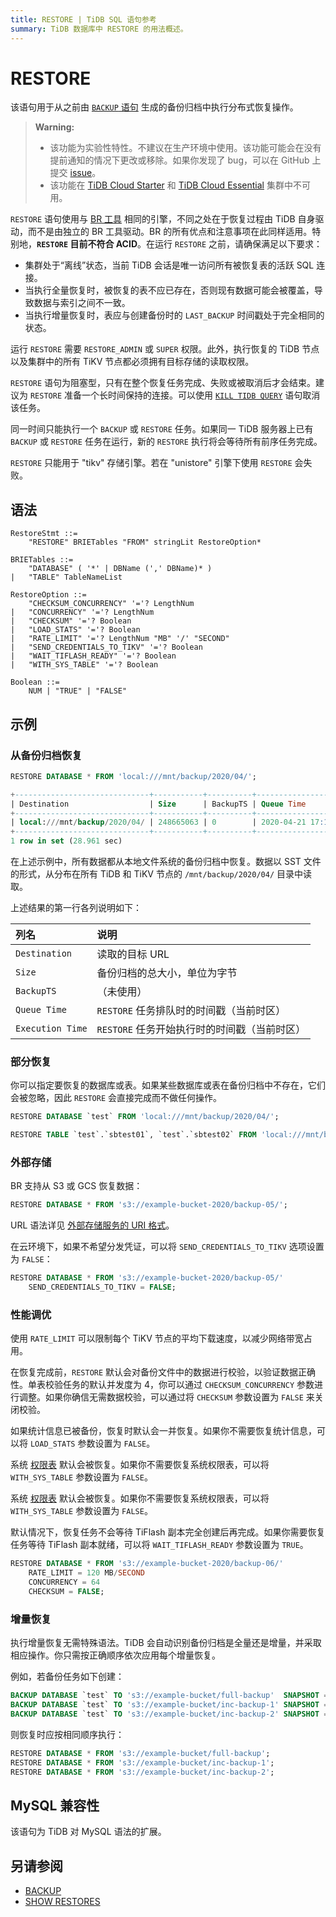 ```yaml
---
title: RESTORE | TiDB SQL 语句参考
summary: TiDB 数据库中 RESTORE 的用法概述。
---
```


# RESTORE

该语句用于从之前由 [`BACKUP` 语句](/sql-statements/sql-statement-backup.md) 生成的备份归档中执行分布式恢复操作。

> **Warning:**
>
> - 该功能为实验性特性。不建议在生产环境中使用。该功能可能会在没有提前通知的情况下更改或移除。如果你发现了 bug，可以在 GitHub 上提交 [issue](https://github.com/pingcap/tidb/issues)。
> - 该功能在 [TiDB Cloud Starter](https://docs.pingcap.com/tidbcloud/select-cluster-tier#tidb-cloud-serverless) 和 [TiDB Cloud Essential](https://docs.pingcap.com/tidbcloud/select-cluster-tier#essential) 集群中不可用。

`RESTORE` 语句使用与 [BR 工具](https://docs.pingcap.com/tidb/stable/backup-and-restore-overview) 相同的引擎，不同之处在于恢复过程由 TiDB 自身驱动，而不是由独立的 BR 工具驱动。BR 的所有优点和注意事项在此同样适用。特别地，**`RESTORE` 目前不符合 ACID**。在运行 `RESTORE` 之前，请确保满足以下要求：

* 集群处于“离线”状态，当前 TiDB 会话是唯一访问所有被恢复表的活跃 SQL 连接。
* 当执行全量恢复时，被恢复的表不应已存在，否则现有数据可能会被覆盖，导致数据与索引之间不一致。
* 当执行增量恢复时，表应与创建备份时的 `LAST_BACKUP` 时间戳处于完全相同的状态。

运行 `RESTORE` 需要 `RESTORE_ADMIN` 或 `SUPER` 权限。此外，执行恢复的 TiDB 节点以及集群中的所有 TiKV 节点都必须拥有目标存储的读取权限。

`RESTORE` 语句为阻塞型，只有在整个恢复任务完成、失败或被取消后才会结束。建议为 `RESTORE` 准备一个长时间保持的连接。可以使用 [`KILL TIDB QUERY`](/sql-statements/sql-statement-kill.md) 语句取消该任务。

同一时间只能执行一个 `BACKUP` 或 `RESTORE` 任务。如果同一 TiDB 服务器上已有 `BACKUP` 或 `RESTORE` 任务在运行，新的 `RESTORE` 执行将会等待所有前序任务完成。

`RESTORE` 只能用于 "tikv" 存储引擎。若在 "unistore" 引擎下使用 `RESTORE` 会失败。

## 语法

```ebnf+diagram
RestoreStmt ::=
    "RESTORE" BRIETables "FROM" stringLit RestoreOption*

BRIETables ::=
    "DATABASE" ( '*' | DBName (',' DBName)* )
|   "TABLE" TableNameList

RestoreOption ::=
    "CHECKSUM_CONCURRENCY" '='? LengthNum
|   "CONCURRENCY" '='? LengthNum
|   "CHECKSUM" '='? Boolean
|   "LOAD_STATS" '='? Boolean
|   "RATE_LIMIT" '='? LengthNum "MB" '/' "SECOND"
|   "SEND_CREDENTIALS_TO_TIKV" '='? Boolean
|   "WAIT_TIFLASH_READY" '='? Boolean
|   "WITH_SYS_TABLE" '='? Boolean

Boolean ::=
    NUM | "TRUE" | "FALSE"
```

## 示例

### 从备份归档恢复


```sql
RESTORE DATABASE * FROM 'local:///mnt/backup/2020/04/';
```

```sql
+------------------------------+-----------+----------+---------------------+---------------------+
| Destination                  | Size      | BackupTS | Queue Time          | Execution Time      |
+------------------------------+-----------+----------+---------------------+---------------------+
| local:///mnt/backup/2020/04/ | 248665063 | 0        | 2020-04-21 17:16:55 | 2020-04-21 17:16:55 |
+------------------------------+-----------+----------+---------------------+---------------------+
1 row in set (28.961 sec)
```

在上述示例中，所有数据都从本地文件系统的备份归档中恢复。数据以 SST 文件的形式，从分布在所有 TiDB 和 TiKV 节点的 `/mnt/backup/2020/04/` 目录中读取。

上述结果的第一行各列说明如下：

| 列名 | 说明 |
| :-------- | :--------- |
| `Destination` | 读取的目标 URL |
| `Size` | 备份归档的总大小，单位为字节 |
| `BackupTS` | （未使用） |
| `Queue Time` | `RESTORE` 任务排队时的时间戳（当前时区） |
| `Execution Time` | `RESTORE` 任务开始执行时的时间戳（当前时区） |

### 部分恢复

你可以指定要恢复的数据库或表。如果某些数据库或表在备份归档中不存在，它们会被忽略，因此 `RESTORE` 会直接完成而不做任何操作。


```sql
RESTORE DATABASE `test` FROM 'local:///mnt/backup/2020/04/';
```


```sql
RESTORE TABLE `test`.`sbtest01`, `test`.`sbtest02` FROM 'local:///mnt/backup/2020/04/';
```

### 外部存储

BR 支持从 S3 或 GCS 恢复数据：


```sql
RESTORE DATABASE * FROM 's3://example-bucket-2020/backup-05/';
```

URL 语法详见 [外部存储服务的 URI 格式](/external-storage-uri.md)。

在云环境下，如果不希望分发凭证，可以将 `SEND_CREDENTIALS_TO_TIKV` 选项设置为 `FALSE`：


```sql
RESTORE DATABASE * FROM 's3://example-bucket-2020/backup-05/'
    SEND_CREDENTIALS_TO_TIKV = FALSE;
```

### 性能调优

使用 `RATE_LIMIT` 可以限制每个 TiKV 节点的平均下载速度，以减少网络带宽占用。

在恢复完成前，`RESTORE` 默认会对备份文件中的数据进行校验，以验证数据正确性。单表校验任务的默认并发度为 4，你可以通过 `CHECKSUM_CONCURRENCY` 参数进行调整。如果你确信无需数据校验，可以通过将 `CHECKSUM` 参数设置为 `FALSE` 来关闭校验。

如果统计信息已被备份，恢复时默认会一并恢复。如果你不需要恢复统计信息，可以将 `LOAD_STATS` 参数设置为 `FALSE`。

<CustomContent platform="tidb">

系统 [权限表](/privilege-management.md#privilege-table) 默认会被恢复。如果你不需要恢复系统权限表，可以将 `WITH_SYS_TABLE` 参数设置为 `FALSE`。

</CustomContent>

<CustomContent platform="tidb-cloud">

系统 [权限表](https://docs.pingcap.com/tidb/stable/privilege-management#privilege-table) 默认会被恢复。如果你不需要恢复系统权限表，可以将 `WITH_SYS_TABLE` 参数设置为 `FALSE`。

</CustomContent>

默认情况下，恢复任务不会等待 TiFlash 副本完全创建后再完成。如果你需要恢复任务等待 TiFlash 副本就绪，可以将 `WAIT_TIFLASH_READY` 参数设置为 `TRUE`。


```sql
RESTORE DATABASE * FROM 's3://example-bucket-2020/backup-06/'
    RATE_LIMIT = 120 MB/SECOND
    CONCURRENCY = 64
    CHECKSUM = FALSE;
```

### 增量恢复

执行增量恢复无需特殊语法。TiDB 会自动识别备份归档是全量还是增量，并采取相应操作。你只需按正确顺序依次应用每个增量恢复。

例如，若备份任务如下创建：


```sql
BACKUP DATABASE `test` TO 's3://example-bucket/full-backup'  SNAPSHOT = 413612900352000;
BACKUP DATABASE `test` TO 's3://example-bucket/inc-backup-1' SNAPSHOT = 414971854848000 LAST_BACKUP = 413612900352000;
BACKUP DATABASE `test` TO 's3://example-bucket/inc-backup-2' SNAPSHOT = 416353458585600 LAST_BACKUP = 414971854848000;
```

则恢复时应按相同顺序执行：


```sql
RESTORE DATABASE * FROM 's3://example-bucket/full-backup';
RESTORE DATABASE * FROM 's3://example-bucket/inc-backup-1';
RESTORE DATABASE * FROM 's3://example-bucket/inc-backup-2';
```

## MySQL 兼容性

该语句为 TiDB 对 MySQL 语法的扩展。

## 另请参阅

* [BACKUP](/sql-statements/sql-statement-backup.md)
* [SHOW RESTORES](/sql-statements/sql-statement-show-backups.md)
